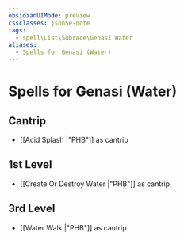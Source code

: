 ```yaml
---
obsidianUIMode: preview
cssclasses: json5e-note
tags:
  - spell\List\Subrace\Genasi Water
aliases:
  - Spells for Genasi (Water)
---
```

# Spells for Genasi (Water)

## Cantrip

- [[Acid Splash \|"PHB"]] as cantrip

## 1st Level

- [[Create Or Destroy Water \|"PHB"]] as cantrip

## 3rd Level

- [[Water Walk \|"PHB"]] as cantrip
